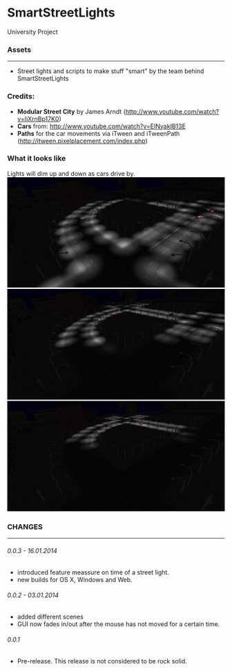 SmartStreetLights
=================

University Project

### Assets
----------

- Street lights and scripts to make stuff "smart" by the team behind SmartStreetLights

### Credits:

- **Modular Street City** by James Arndt (http://www.youtube.com/watch?v=IiXrnBp17K0)
- **Cars** from: http://www.youtube.com/watch?v=EINyakIB13E
- **Paths** for the car movements via iTween and iTweenPath (http://itween.pixelplacement.com/index.php)


### What it looks like
Lights will dim up and down as cars drive by.
![alt text](pics/01.png "Scene 1")
![alt text](pics/02.png "Scene 2")
![alt text](pics/03.png "Scene 3")



### CHANGES
-----------
###### 0.0.3 - 16.01.2014
- introduced feature meassure on time of a street light.
- new builds for OS X, Windows and Web.

###### 0.0.2 - 03.01.2014
- added different scenes
- GUI now fades in/out after the mouse has not moved for a certain time.

###### 0.0.1
- Pre-release. This release is not considered to be rock solid.


